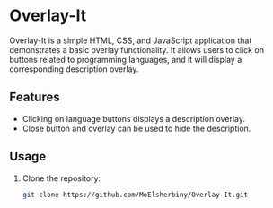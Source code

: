 # Overlay-It

Overlay-It is a simple HTML, CSS, and JavaScript application that demonstrates a basic overlay functionality. It allows users to click on buttons related to programming languages, and it will display a corresponding description overlay.


## Features

- Clicking on language buttons displays a description overlay.
- Close button and overlay can be used to hide the description.

## Usage

1. Clone the repository:

   ```bash
   git clone https://github.com/MoElsherbiny/Overlay-It.git
